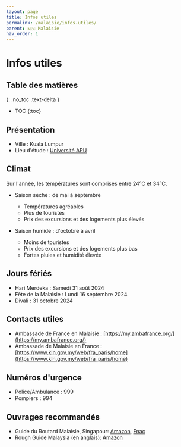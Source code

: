 ```yaml
---
layout: page
title: Infos utiles
permalink: /malaisie/infos-utiles/
parent: 🇲🇾 Malaisie
nav_order: 1
---
```


# Infos utiles

## Table des matières
{: .no_toc .text-delta }

- TOC
{:toc}

## Présentation

- Ville : Kuala Lumpur
- Lieu d'étude : [Université APU](https://www.apu.edu.my/)

## Climat

Sur l'année, les températures sont comprises entre 24°C et 34°C.

- Saison sèche : de mai à septembre
    - Températures agréables
    - Plus de touristes
    - Prix des excursions et des logements plus élevés

- Saison humide : d'octobre à avril
    - Moins de touristes
    - Prix des excursions et des logements plus bas 
    - Fortes pluies et humidité élevée

## Jours fériés

- Hari Merdeka : Samedi 31 août 2024
- Fête de la Malaisie : Lundi 16 septembre 2024
- Divali : 31 octobre 2024

## Contacts utiles

- Ambassade de France en Malaisie : [https://my.ambafrance.org/](https://my.ambafrance.org/)
- Ambassade de Malaisie en France : [https://www.kln.gov.my/web/fra_paris/home](https://www.kln.gov.my/web/fra_paris/home)

## Numéros d'urgence

- Police/Ambulance : 999
- Pompiers : 994

## Ouvrages recommandés

- Guide du Routard Malaisie, Singapour: [Amazon](https://www.amazon.fr/Malaisie-Singapour-Routard/dp/2017871486/), [Fnac](https://www.fnac.com/a18437243/Collectif-Guide-du-Routard-Malaisie-Singapour-2024-25#omnsearchpos=1)
- Rough Guide Malaysia (en anglais): [Amazon](https://www.amazon.fr/Rough-Guide-Malaysia-Singapore-Brunei/dp/1839058366/)


